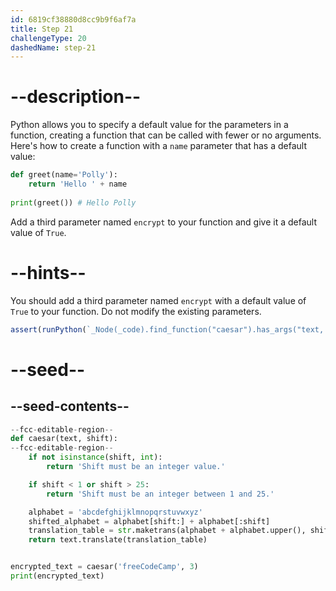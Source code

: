 ```yaml
---
id: 6819cf38880d8cc9b9f6af7a
title: Step 21
challengeType: 20
dashedName: step-21
---
```


# --description--

Python allows you to specify a default value for the parameters in a function, creating a function that can be called with fewer or no arguments. Here's how to create a function with a `name` parameter that has a default value:

```py
def greet(name='Polly'):
    return 'Hello ' + name
    
print(greet()) # Hello Polly
```

Add a third parameter named `encrypt` to your function and give it a default value of `True`. 

# --hints--

You should add a third parameter named `encrypt` with a default value of `True` to your function. Do not modify the existing parameters.

```js
assert(runPython(`_Node(_code).find_function("caesar").has_args("text, shift, encrypt=True")`))
```

# --seed--

## --seed-contents--

```py
--fcc-editable-region--
def caesar(text, shift):
--fcc-editable-region--
    if not isinstance(shift, int):
        return 'Shift must be an integer value.'

    if shift < 1 or shift > 25:
        return 'Shift must be an integer between 1 and 25.'

    alphabet = 'abcdefghijklmnopqrstuvwxyz'
    shifted_alphabet = alphabet[shift:] + alphabet[:shift]
    translation_table = str.maketrans(alphabet + alphabet.upper(), shifted_alphabet + shifted_alphabet.upper())
    return text.translate(translation_table)


encrypted_text = caesar('freeCodeCamp', 3)
print(encrypted_text)
```
